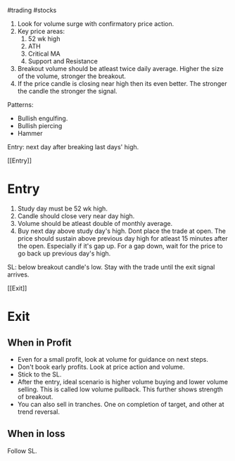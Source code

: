 
#trading #stocks



1. Look for volume surge with confirmatory price action.
2. Key price areas:
	1. 52 wk high
	2. ATH
	3. Critical MA
	4. Support and Resistance
3. Breakout volume should be atleast twice daily average. Higher the size of the volume, stronger the breakout.
4. If the price candle is closing near high then its even better. The stronger the candle the stronger the signal.

Patterns:
* Bullish engulfing.
* Bullish piercing
* Hammer

Entry: next day after breaking last days' high.

[[Entry]]

# Entry

1. Study day must be 52 wk high.
2. Candle should close very near day high.
3. Volume should be atleast double of monthly average.
4. Buy next day above study day's high. Dont place the trade at open. The price should sustain above previous day high for atleast 15 minutes after the open. Especially if it's gap up. For a gap down, wait for the price to go back up previous day's high.

SL: below breakout candle's low.
Stay with the trade until the exit signal arrives.

[[Exit]]

# Exit
## When in Profit

* Even for a small profit, look at volume for guidance on next steps.
* Don't book early profits. Look at price action and volume.
* Stick to the SL.
* After the entry, ideal scenario is higher volume buying and lower volume selling. This is called low volume pullback. This further shows strength of breakout.
* You can also sell in tranches. One on completion of target, and other at trend reversal.


## When in loss
Follow SL.

